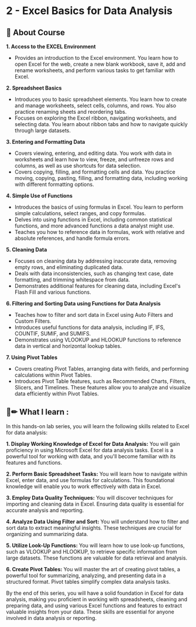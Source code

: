 
# 2 - Excel Basics for Data Analysis

## 📍 About Course

**1. Access to the EXCEL Environment**
- Provides an introduction to the Excel environment. You learn how to open Excel for the web, create a new blank workbook, save it, add and rename worksheets, and perform various tasks to get familiar with Excel.

**2. Spreadsheet Basics**
- Introduces you to basic spreadsheet elements. You learn how to create and manage worksheets, select cells, columns, and rows. You also practice renaming sheets and reordering tabs.
- Focuses on exploring the Excel ribbon, navigating worksheets, and selecting data. You learn about ribbon tabs and how to navigate quickly through large datasets.

**3. Entering and Formatting Data**
- Covers viewing, entering, and editing data. You work with data in worksheets and learn how to view, freeze, and unfreeze rows and columns, as well as use shortcuts for data selection.
- Covers copying, filling, and formatting cells and data. You practice moving, copying, pasting, filling, and formatting data, including working with different formatting options.

**4. Simple Use of Functions**
- Introduces the basics of using formulas in Excel. You learn to perform simple calculations, select ranges, and copy formulas.
- Delves into using functions in Excel, including common statistical functions, and more advanced functions a data analyst might use.
- Teaches you how to reference data in formulas, work with relative and absolute references, and handle formula errors.

**5. Cleaning Data**
- Focuses on cleaning data by addressing inaccurate data, removing empty rows, and eliminating duplicated data.
- Deals with data inconsistencies, such as changing text case, date formatting, and trimming whitespace from data.
- Demonstrates additional features for cleaning data, including Excel's Flash Fill and various functions.

**6. Filtering and Sorting Data using Functions for Data Analysis**
- Teaches how to filter and sort data in Excel using Auto Filters and Custom Filters.
- Introduces useful functions for data analysis, including IF, IFS, COUNTIF, SUMIF, and SUMIFS.
- Demonstrates using VLOOKUP and HLOOKUP functions to reference data in vertical and horizontal lookup tables.

**7. Using Pivot Tables**
- Covers creating Pivot Tables, arranging data with fields, and performing calculations within Pivot Tables.
- Introduces Pivot Table features, such as Recommended Charts, Filters, Slicers, and Timelines. These features allow you to analyze and visualize data efficiently within Pivot Tables.

## 📙✏ What I learn : 

In this hands-on lab series, you will learn the following skills related to Excel for data analysis:

**1. Display Working Knowledge of Excel for Data Analysis:** You will gain proficiency in using Microsoft Excel for data analysis tasks. Excel is a powerful tool for working with data, and you'll become familiar with its features and functions.

**2. Perform Basic Spreadsheet Tasks:** You will learn how to navigate within Excel, enter data, and use formulas for calculations. This foundational knowledge will enable you to work effectively with data in Excel.

**3. Employ Data Quality Techniques:** You will discover techniques for importing and cleaning data in Excel. Ensuring data quality is essential for accurate analysis and reporting.

**4. Analyze Data Using Filter and Sort:** You will understand how to filter and sort data to extract meaningful insights. These techniques are crucial for organizing and summarizing data.

**5. Utilize Look-Up Functions:** You will learn how to use look-up functions, such as VLOOKUP and HLOOKUP, to retrieve specific information from large datasets. These functions are valuable for data retrieval and analysis.

**6. Create Pivot Tables:** You will master the art of creating pivot tables, a powerful tool for summarizing, analyzing, and presenting data in a structured format. Pivot tables simplify complex data analysis tasks.

By the end of this series, you will have a solid foundation in Excel for data analysis, making you proficient in working with spreadsheets, cleaning and preparing data, and using various Excel functions and features to extract valuable insights from your data. These skills are essential for anyone involved in data analysis or reporting.
